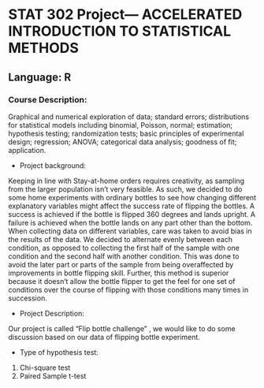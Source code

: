 # STAT 302 Project— ACCELERATED INTRODUCTION TO STATISTICAL METHODS
## Language: R
### Course Description:
Graphical and numerical exploration of data; standard errors; distributions for statistical models including binomial, Poisson, normal; estimation; hypothesis testing; randomization tests; basic principles of experimental design; regression; ANOVA; categorical data analysis; goodness of fit; application.

* Project background:

Keeping in line with Stay-at-home orders requires creativity, as sampling from the larger population isn’t very feasible. As such, we decided to do some home experiments with ordinary bottles to see how changing different explanatory variables might affect the success rate of flipping the bottles. A success is achieved if the bottle is flipped 360 degrees and lands upright. A failure is achieved when the bottle lands on any part other than the bottom. When collecting data on different variables, care was taken to avoid bias in the results of the data. We decided to alternate evenly between each condition, as opposed to collecting the first half of the sample with one condition and the second half with another condition. This was done to avoid the later part or parts of the sample from being overaffected by improvements in bottle flipping skill. Further, this method is superior because it doesn’t allow the bottle flipper to get the feel for one set of conditions over the course of flipping with those conditions many times in succession.

* Project Description:

Our project is called “Flip bottle challenge” , we would like to do some discussion based on our data of flipping bottle experiment. 

* Type of hypothesis test:
1. Chi-square test
2. Paired Sample t-test
